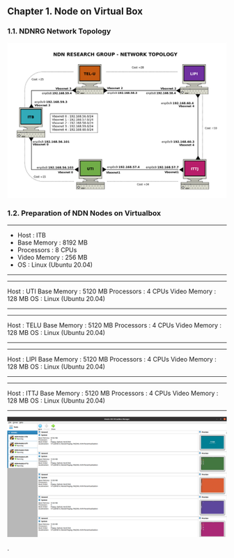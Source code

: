  ## Chapter 1. Node on Virtual Box
 ### 1.1. NDNRG Network Topology
  <img src="https://github.com/syaifulahdan/Mini-NDN-Work/blob/main/Assignment%202:NDNrg-Topology/NDNrg-Image-Topology/ndnrg-config_08.png" width="1000">
 
 ### 1.2. Preparation of NDN Nodes on Virtualbox
 
 ***
 - Host         : ITB
 - Base Memory  : 8192 MB
 - Processors   : 8 CPUs
 - Video Memory : 256 MB
 - OS           : Linux (Ubuntu 20.04)
 ***
 
 ***
  Host         : UTI
  Base Memory  : 5120 MB
  Processors   : 4 CPUs
  Video Memory : 128 MB
  OS           : Linux (Ubuntu 20.04)
 ***
 
 ***
  Host         : TELU
  Base Memory  : 5120 MB
  Processors   : 4 CPUs
  Video Memory : 128 MB
  OS           : Linux (Ubuntu 20.04)
 ***
 
 ***
  Host         : LIPI
  Base Memory  : 5120 MB
  Processors   : 4 CPUs
  Video Memory : 128 MB
  OS           : Linux (Ubuntu 20.04)
 ***
 
 ***
  Host         : ITTJ
  Base Memory  : 5120 MB
  Processors   : 4 CPUs
  Video Memory : 128 MB
  OS           : Linux (Ubuntu 20.04)
 ***
 
  <img src="https://github.com/syaifulahdan/Mini-NDN-Work/blob/main/Assignment%202:NDNrg-Topology/NDNrg-Image-Topology/ndnrg-node-virtualbox.png" width="1000">

 
.
